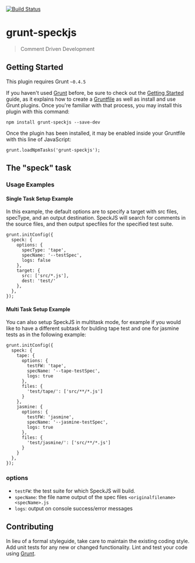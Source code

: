 [![Build Status](https://travis-ci.org/speckjs/grunt-speckjs.svg?branch=master)](https://travis-ci.org/speckjs/grunt-speckjs)

# grunt-speckjs

> Comment Driven Development

## Getting Started
This plugin requires Grunt `~0.4.5`

If you haven't used [Grunt](http://gruntjs.com/) before, be sure to check out the [Getting Started](http://gruntjs.com/getting-started) guide, as it explains how to create a [Gruntfile](http://gruntjs.com/sample-gruntfile) as well as install and use Grunt plugins. Once you're familiar with that process, you may install this plugin with this command:

```
npm install grunt-speckjs --save-dev
```

Once the plugin has been installed, it may be enabled inside your Gruntfile with this line of JavaScript:

```
grunt.loadNpmTasks('grunt-speckjs');
```

## The "speck" task


### Usage Examples

#### Single Task Setup Example

In this example, the default options are to specify a target with src files, specType, and an output destination. SpeckJS will search for comments in the source files, and then output specfiles for the specified test suite.

```
grunt.initConfig({
  speck: {
    options: {
      specType: 'tape',
      specName: '--testSpec',
      logs: false
    },
    target: {
      src: ['src/*.js'],
      dest: 'test/'
    },
  },
});
```


#### Multi Task Setup Example

You can also setup SpeckJS in multitask mode, for example if you would like to have a different subtask for bulding tape test and one for jasmine tests as in the following example:

```
grunt.initConfig({
  speck: {
    tape: {
      options: {
        testFW: 'tape',
        specName: '--tape-testSpec',
        logs: true
      },
      files: {
        'test/tape/': ['src/**/*.js']
      }
    },
    jasmine: {
      options: {
        testFW: 'jasmine',
        specName: '--jasmine-testSpec',
        logs: true
      },
      files: {
        'test/jasmine/': ['src/**/*.js']
      }
    }
  },
});
```
### options

- `testFW`: the test suite for which SpeckJS will build.
- `specName`: the file name output of the spec files `<originalfilename><specName>.js`
- `logs`: output on console success/error messages

## Contributing
In lieu of a formal styleguide, take care to maintain the existing coding style. Add unit tests for any new or changed functionality. Lint and test your code using [Grunt](http://gruntjs.com/).
